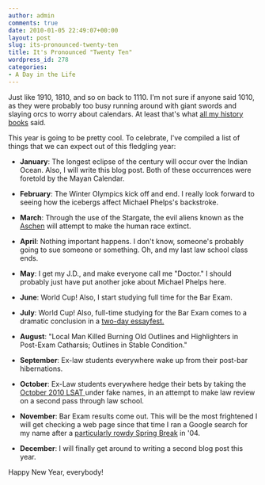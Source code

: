 ```yaml
---
author: admin
comments: true
date: 2010-01-05 22:49:07+00:00
layout: post
slug: its-pronounced-twenty-ten
title: It's Pronounced "Twenty Ten"
wordpress_id: 278
categories:
- A Day in the Life
---
```


Just like 1910, 1810, and so on back to 1110. I'm not sure if anyone said 1010, as they were probably too busy running around with giant swords and slaying orcs to worry about calendars. At least that's what [all my history books](http://www.wizards.com/DnD/) said.

This year is going to be pretty cool. To celebrate, I've compiled a list of things that we can expect out of this fledgling year:<!-- more -->
 
 * **January**: The longest eclipse of the century will occur over the Indian Ocean. Also, I will write this blog post. Both of these occurrences were foretold by the Mayan Calendar.

 * **February**: The Winter Olympics kick off and end. I really look forward to seeing how the icebergs affect Michael Phelps's backstroke.

 * **March**: Through the use of the Stargate, the evil aliens known as the [Aschen](http://stargate.wikia.com/wiki/Aschen) will attempt to make the human race extinct.
 
 * **April**: Nothing important happens. I don't know, someone's probably going to sue someone or something. Oh, and my last law school class ends.

 * **May**: I get my J.D., and make everyone call me "Doctor." I should probably just have put another joke about Michael Phelps here.

 * **June**: World Cup! Also, I start studying full time for the Bar Exam.

 * **July**: World Cup! Also, full-time studying for the Bar Exam comes to a dramatic conclusion in a [two-day essayfest.](http://www.nybarexam.org/TheBar/TheBar.htm)

 * **August**: "Local Man Killed Burning Old Outlines and Highlighters in Post-Exam Catharsis; Outlines in Stable Condition."
 
 * **September**: Ex-law students everywhere wake up from their post-bar hibernations.
 
 * **October**: Ex-Law students everywhere hedge their bets by taking the [October 2010 LSAT ](http://www.lsac.org/LSAT/test-dates-us-oct10.asp)under fake names, in an attempt to make law review on a second pass through law school.
 
 * **November**: Bar Exam results come out. This will be the most frightened I will get checking a web page since that time I ran a Google search for my name after a [particularly rowdy Spring Break](http://www.youtube.com/watch?v=hb7qPbvZDCM&feature=related) in '04.

 * **December**: I will finally get around to writing a second blog post this year.

Happy New Year, everybody!

